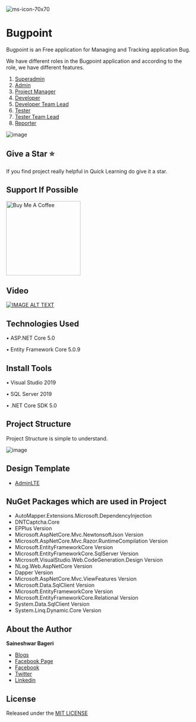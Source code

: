 ![ms-icon-70x70](https://github.com/saineshwar/Bugpoint/blob/main/ladybug64.png)
# Bugpoint
Bugpoint is an Free application for Managing and Tracking application Bug.

We have different roles in the Bugpoint application and according to the role, we have different features.

1.	[Superadmin](https://tutexchange.com/bugpoint-all-super-admin-features/)
2.	[Admin](https://tutexchange.com/quick-view-at-admin-user-features-of-bugpoint-application/)
3.	[Project Manager](https://tutexchange.com/quick-view-at-project-manager-features-of-bugpoint-application/)
4.	[Developer](https://tutexchange.com/quick-view-at-developer-features-of-bugpoint-application/)
5.	[Developer Team Lead](https://tutexchange.com/quick-view-at-developer-teamlead-features-of-bugpoint-application/)
6.	[Tester](https://tutexchange.com/quick-view-at-tester-user-features-of-bugpoint-application/)
7.	[Tester Team Lead](https://tutexchange.com/quick-view-at-tester-teamlead-user-features-of-bugpoint-application/)
8.	[Reporter](https://tutexchange.com/quick-view-at-reporter-features-of-bugpoint-application/)

![image](https://github.com/saineshwar/Bugpoint/blob/main/bugpoint1.png)

## Give a Star ⭐️
If you find project really helpful in Quick Learning do give it a star. 

## Support If Possible 
<a href="https://www.buymeacoffee.com/f8lkgf5" rel="nofollow"><img src="https://camo.githubusercontent.com/3ba8042b343d12b84b85d2e6563376af4150f9cd09e72428349c1656083c8b5a/68747470733a2f2f63646e2e6275796d6561636f666665652e636f6d2f627574746f6e732f64656661756c742d6f72616e67652e706e67" alt="Buy Me A Coffee" 
width="200" data-canonical-src="https://cdn.buymeacoffee.com/buttons/default-orange.png" style="max-width:100%;"></a>

## Video 
[![IMAGE ALT TEXT](https://github.com/saineshwar/Bugpoint/blob/main/maxresdefault.jpg)](https://youtu.be/COwL07RQQhM "Click to View Video")


## Technologies Used
•	ASP.NET Core 5.0

•	Entity Framework Core 5.0.9

## Install Tools
•	Visual Studio 2019

•	SQL Server 2019

•	.NET Core SDK 5.0

## Project Structure
Project Structure is simple to understand.

![image](https://github.com/saineshwar/Bugpoint/blob/main/Solution.png)

## Design Template
* [AdminLTE](https://github.com/ColorlibHQ/AdminLTE) 

## NuGet Packages which are used in Project
* AutoMapper.Extensions.Microsoft.DependencyInjection 
* DNTCaptcha.Core 
* EPPlus Version
* Microsoft.AspNetCore.Mvc.NewtonsoftJson Version
* Microsoft.AspNetCore.Mvc.Razor.RuntimeCompilation Version
* Microsoft.EntityFrameworkCore Version
* Microsoft.EntityFrameworkCore.SqlServer Version
* Microsoft.VisualStudio.Web.CodeGeneration.Design Version
* NLog.Web.AspNetCore Version
* Dapper Version
* Microsoft.AspNetCore.Mvc.ViewFeatures Version
* Microsoft.Data.SqlClient Version
* Microsoft.EntityFrameworkCore Version
* Microsoft.EntityFrameworkCore.Relational Version
* System.Data.SqlClient Version
* System.Linq.Dynamic.Core Version

## About the Author
**Saineshwar Bageri**
* [Blogs](https://tutexchange.com/)  
* [Facebook Page](https://www.facebook.com/Tutexchange)  
* [Facebook](https://www.facebook.com/saineshwar.bageri)  
* [Twitter](https://twitter.com/saihacksoft)  
* [Linkedin](https://www.linkedin.com/in/saineshwar-bageri-mvp-35200440)  

## License
Released under the [MIT LICENSE](https://github.com/saineshwar/Bugpoint/blob/main/LICENSE)
